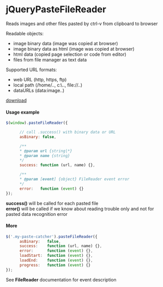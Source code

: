 jQueryPasteFileReader
====================

Reads images and other files pasted by ctrl-v from clipboard to browser

Readable objects:
 * image binary data (image was copied at browser)
 * image binary data as html (image was copied at browser)
 * html data (copied page selection or code from editor)
 * files from file manager as text data

Supported URL formats:
 * web URL (http, https, ftp)
 * local path (/home/.., c:\\.., file://..)
 * dataURLs (data:image..)

<a href="https://github.com/el-fuego//blob/master/biuld/jqueryPasteFileReader.js">
  download
</a>



#### Usage example
```js
$(window).pasteFileReader({

      // call .success() with binary data or URL
      asBinary: false,

      /**
      * @param url {string|*}
      * @param name {string}
      */
      success: function (url, name) {},

      /**
      * @param [event] {object} FileReader event error
      */
      error:   function (event) {}
});
```
**success()** will be called for each pasted file<br>
**error()**   will be called if we know about reading trouble only and not for pasted data recognition error




#### More
```js
$('.my-paste-catcher').pasteFileReader({
      asBinary:   false,
      success:    function (url, name) {},
      error:      function (event) {},
      loadStart:  function (event) {},
      loadEnd:    function (event) {},
      progress:   function (event) {}
});
```
See **FileReader** documentation for event description

